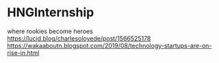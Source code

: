 # HNGInternship
where rookies become heroes
https://lucid.blog/charlesoloyede/post/1566525178
https://wakaaboutn.blogspot.com/2019/08/technology-startups-are-on-rise-in.html
